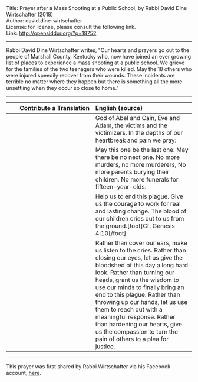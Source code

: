 <html>
<head></head>
<body>
Title: Prayer after a Mass Shooting at a Public School, by Rabbi David Dine Wirtschafter (2018)<br />
Author: david.dine-wirtschafter<br />
License: for license, please consult the following link.<br />
Link: <a href="http://opensiddur.org/?p=18752">http://opensiddur.org/?p=18752</a>
<p />
<hr />

Rabbi David Dine Wirtschafter writes, "Our hearts and prayers go out to the people of Marshall County, Kentucky who, now have joined an ever growing list of places to experience a mass shooting at a public school. We grieve for the families of the two teenagers who were killed. May the 18 others who were injured speedily recover from their wounds. These incidents are terrible no matter where they happen but there is something all the more unsettling when they occur so close to home."

<hr />

<table style="margin-left: auto;margin-right: auto;" class="draggable">
<thead><tr><th id="x" style="text-align: right;">Contribute a Translation</th><th style="text-align: left;">English (source)</th></tr></thead>
<tbody>
<tr>
<td style="vertical-align:top;" width="46%">
<div class="liturgy"><span lang="he">

</span></div></td>

<td style="vertical-align:top;"><div class="english">
God of Abel and Cain, Eve and Adam, 
the victims and the victimizers.
In the depths of our heartbreak and pain we pray: 
</div></td></tr>

<tr><td style="vertical-align:top;" width="46%">
<div class="liturgy" style="text-align: right;"><span lang="he">

</span></div></td>
 
<td style="vertical-align:top;" width="53%"><div class="english">
May this one be the last one. 
May there be no next one. 
No more murders, no more murderers, 
No more parents burying their children. 
No more funerals for fifteen-year-olds. 
</div></td></tr>

<tr><td style="vertical-align:top;" width="46%">
<div class="liturgy" style="text-align: right;"><span lang="he">

</span></div></td>
 
<td style="vertical-align:top;" width="53%"><div class="english">
Help us to end this plague. 
Give us the courage to work for real and lasting change. 
The blood of our children cries out to us from the ground.[foot]Cf. Genesis 4:10[/foot]
</div></td></tr>

<tr><td style="vertical-align:top;" width="46%">
<div class="liturgy" style="text-align: right;"><span lang="he">

</span></div></td>
 
<td style="vertical-align:top;" width="53%"><div class="english">
Rather than cover our ears, make us listen to the cries. 
Rather than closing our eyes, let us give the bloodshed of this day a long hard look. 
Rather than turning our heads, grant us the wisdom to use our minds to finally bring an end to this plague. 
Rather than throwing up our hands, let us use them to reach out with a meaningful response.
Rather than hardening our hearts, give us the compassion to turn the pain of others to a plea for justice.
</div></td></tr>
</tbody></table>

<hr />

This prayer was first shared by Rabbi Wirtschafter via his Facebook account, <a href="https://www.facebook.com/photo.php?fbid=10215612147207095&set=a.10201641092499459.1073741825.1543383698&type=3">here</a>.
</body>
</html>
